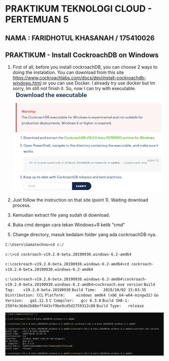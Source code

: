 # PRAKTIKUM TEKNOLOGI CLOUD - PERTEMUAN 5

## NAMA : FARIDHOTUL KHASANAH / 175410026
## PRAKTIKUM - Install CockroachDB on Windows

1. First of all, before you install cockroachDB, you can choose 2 ways to doing the instalation. You can download from this site https://www.cockroachlabs.com/docs/dev/install-cockroachdb-windows.html or you can  use Docker.
I already try use docker but Im sorry, Im still not finish it. So, now I can try with executable.
![gambar 01](01.png)

2. Just follow the instruction on that site (point 1). Waiting download process. 

3. Kemudian extract file yang sudah di download. 

4. Buka cmd dengan cara tekan Windows+R ketik "cmd"

5. Change directory, masuk kedalam folder yang ada cockroachDB nya. 

`C:\Users\Gamatechno>cd c:/`

`c:\>cd cockroach-v19.2.0-beta.20190930.windows-6.2-amd64`

`c:\cockroach-v19.2.0-beta.20190930.windows-6.2-amd64>cd cockroach-v19.2.0-beta.20190930.windows-6.2-amd64`

`c:\cockroach-v19.2.0-beta.20190930.windows-6.2-amd64\cockroach-v19.2.0-beta.20190930.windows-6.2-amd64>cockroach.exe version`
`Build Tag:    v19.2.0-beta.20190930`
`Build Time:   2019/10/02 15:03:35`
`Distribution: CCL`
`Platform:     windows amd64 (x86_64-w64-mingw32)`
`Go Version:   go1.12.5`
`C Compiler:   gcc 6.3.0`
`Build SHA-1:  250f4c36de2b88eff443cf9be9cd5d2759312c88`
`Build Type:   release`

![gambar 02](02.png)
